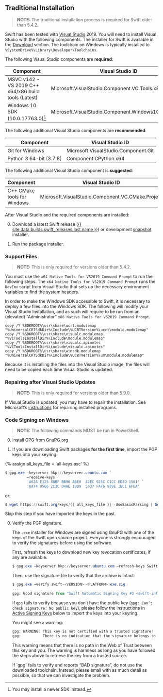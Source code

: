 ## Traditional Installation

> **NOTE:** The traditional installation process is required for Swift older than 5.4.2.

Swift has been tested with [Visual Studio](https://visualstudio.microsoft.com) 2019. You will need to install Visual Studio with the following components. The installer for Swift is available in the [Download](/download) section. The toolchain on Windows is typically installed to `%SystemDrive%\Library\Developer\Toolchains`.

The following Visual Studio components are **required**:

| Component | Visual Studio ID |
|-----------|------------------|
| MSVC v142 - VS 2019 C++ x64/x86 build tools (Latest) | Microsoft.VisualStudio.Component.VC.Tools.x86.x64 |
| Windows 10 SDK (10.0.17763.0)[^2] | Microsoft.VisualStudio.Component.Windows10SDK.17763 |

[^2]: You may install a newer SDK instead.

The following additional Visual Studio components are **recommended**:

| Component | Visual Studio ID |
|-----------|------------------|
| Git for Windows | Microsoft.VisualStudio.Component.Git |
| Python 3 64-bit (3.7.8) | Component.CPython.x64 |

The following additional Visual Studio component is **suggested**:

| Component | Visual Studio ID |
|-----------|------------------|
| C++ CMake tools for Windows | Microsoft.VisualStudio.Component.VC.CMake.Project |

After Visual Studio and the required components are installed:

0. Download a latest Swift release ([{{ site.data.builds.swift_releases.last.name }}](/download/#releases)) or development [snapshot](/download/#snapshots) installer.

0. Run the package installer.

### Support Files

> **NOTE:** This is only required for versions older than 5.4.2.

You must use the `x64 Native Tools for VS2019 Command Prompt` to run the following steps. The `x64 Native Tools for VS2019 Command Prompt` runs the `DevEnv` script from Visual Studio that sets up the necessary environment variables to find the system headers.

In order to make the Windows SDK accessible to Swift, it is necessary to deploy a few files into the Windows SDK. The following will modify your Visual Studio Installation, and as such will require to be run from an (elevated) “Administrator” `x86 Native Tools for VS2019 Command Prompt`.

~~~ batch
copy /Y %SDKROOT%\usr\share\ucrt.modulemap "%UniversalCRTSdkDir%\Include\%UCRTVersion%\ucrt\module.modulemap"
copy /Y %SDKROOT%\usr\share\visualc.modulemap "%VCToolsInstallDir%\include\module.modulemap"
copy /Y %SDKROOT%\usr\share\visualc.apinotes "%VCToolsInstallDir%\include\visualc.apinotes"
copy /Y %SDKROOT%\usr\share\winsdk.modulemap "%UniversalCRTSdkDir%\Include\%UCRTVersion%\um\module.modulemap"
~~~

Because it is installing the files into the Visual Studio image, the files will need to be copied each time Visual Studio is updated.

### Repairing after Visual Studio Updates

> **NOTE:** This is only required for versions older than 5.9.0.

If Visual Studio is updated, you may have to repair the installation. See Microsoft’s [instructions](https://support.microsoft.com/en-us/windows/repair-apps-and-programs-in-windows-10-e90eefe4-d0a2-7c1b-dd59-949a9030f317) for repairing installed programs.

### Code Signing on Windows

> **NOTE:** The following commands MUST be run in PowerShell.

0. Install GPG from [GnuPG.org](https://gnupg.org/download/index.html)

0. If you are downloading Swift packages **for the first time**, import the PGP keys into your keyring:

{% assign all_keys_file = 'all-keys.asc' %}   

   ~~~ powershell
   $ gpg.exe —keyserver hkp://keyserver.ubuntu.com `
             —receive-keys `
             'A62A E125 BBBF BB96 A6E0  42EC 925C C1CC ED3D 1561' `
             '8A74 9566 2C3C D4AE 18D9  5637 FAF6 989E 1BC1 6FEA'
   ~~~

   or:

   ~~~ powershell
   $ wget https://swift.org/keys/{{ all_keys_file }} -UseBasicParsing | Select-Object -Expand Content | gpg.exe —import -
   ~~~

   Skip this step if you have imported the keys in the past.

0. Verify the PGP signature.

   The `.exe` installer for Windows are signed using GnuPG with one of the keys of the Swift open source project. Everyone is strongly encouraged to verify the signatures before using the software.

   First, refresh the keys to download new key revocation certificates, if any are available:

   ~~~ powershell
   $ gpg.exe —keyserver hkp://keyserver.ubuntu.com —refresh-keys Swift
   ~~~

   Then, use the signature file to verify that the archive is intact:

   ~~~ powershell
   $ gpg.exe —verify swift-<VERSION>-<PLATFORM>.exe.sig
   ...
   gpg: Good signature from "Swift Automatic Signing Key #3 <swift-infrastructure@swift.org>"
   ~~~

   If `gpg` fails to verify because you don’t have the public key (`gpg: Can’t check signature: No public key`), please follow the instructions in [Active Signing Keys](#active-signing-keys) below to import the keys into your keyring.

   You might see a warning:

   ~~~ powershell
   gpg: WARNING: This key is not certified with a trusted signature!
   gpg:          There is no indication that the signature belongs to the owner.
   ~~~

   This warning means that there is no path in the Web of Trust between this key and you. The warning is harmless as long as you have followed the steps above to retrieve the key from a trusted source.

   <div class="warning" markdown="1">
   If `gpg` fails to verify and reports “BAD signature”, do not use the downloaded toolchain. Instead, please email <swift-infrastructure@forums.swift.org> with as much detail as possible, so that we can investigate the problem.
   </div>
